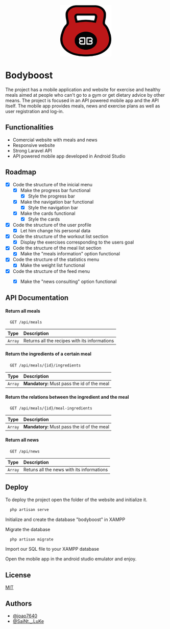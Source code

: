 <div align="center">
 <img src="images/BodyBoostIcon.png" alt="Logo" width="160" height="160">  
</div>


# Bodyboost

The project has a mobile application and website for exercise and healthy meals aimed at people who can't go to a gym or get dietary advice by other means. The project is focused in an API powered mobile app and the API itself. The mobile app provides meals, news and exercise plans as well as user registration and log-in.

## Functionalities

- Comercial website with meals and news
- Responsive website
- Strong Laravel API
- API powered mobile app developed in Android Studio

<!-- ROADMAP -->
## Roadmap

- [X] Code the structure of the inicial menu
  - [X] Make the progress bar functional
    - [X] Style the progress bar 
  - [X] Make the navigation bar functional
    - [X] Style the navigation bar 
  - [X] Make the cards functional
    - [X] Style the cards 
- [X] Code the structure of the user profile
  - [X] Let him change his personal data
  
- [X] Code the structure of the workout list section
    - [X] Display the exercises corresponding to the users goal

- [X] Code the structure of the meal list section
  - [X] Make the "meals information" option functional
  
- [X] Code the structure of the statistics menu
  - [X] Make the weight list functional

- [X] Code the structure of the feed menu
  - [X] Make the "news consulting" option functional


## API Documentation

#### Return all meals

```http
  GET /api/meals
```

| Type       | Description                           |
| :--------- | :---------------------------------- |
| `Array` | Returns all the recipes with its informations |

#### Return the ingredients of a certain meal

```http
  GET /api/meals/{id}/ingredients
```

| Type       | Description                                   |
| :--------- | :------------------------------------------ |
| `Array` | **Mandatory:** Must pass the id of the meal |

#### Return the relations between the ingredient and the meal

```http
  GET /api/meals/{id}/meal-ingredients
```

| Type       | Description                                   |
| :--------- | :------------------------------------------ |
| `Array` | **Mandatory:** Must pass the id of the meal |


#### Return all news

```http
  GET /api/news
```

| Type       | Description                                   |
| :--------- | :------------------------------------------ |
| `Array` | Retuns all the news with its informations |


## Deploy

To deploy the project open the folder of the website and initialize it.

```bash
  php artisan serve
```

Initialize and create the database "bodyboost" in XAMPP

Migrate the database
```bash
  php artisan migrate
```

Import our SQL file to your XAMPP database

Open the mobile app in the android studio emulator and enjoy.

## License

[MIT](https://choosealicense.com/licenses/mit/)


## Authors

- [@joao7640](https://www.github.com/joao7640)
- [@SaiNt._.LuKe](https://github.com/IM-SaiNt-LuKe)
